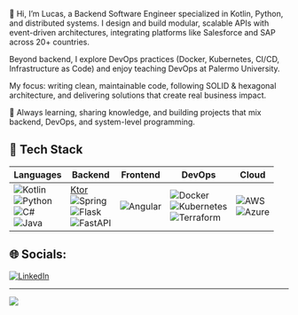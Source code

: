 👋 Hi, I’m Lucas, a Backend Software Engineer specialized in Kotlin, Python, and distributed systems.
I design and build modular, scalable APIs with event-driven architectures, integrating platforms like Salesforce and SAP across 20+ countries.

Beyond backend, I explore DevOps practices (Docker, Kubernetes, CI/CD, Infrastructure as Code) and enjoy teaching DevOps at Palermo University.

My focus: writing clean, maintainable code, following SOLID & hexagonal architecture, and delivering solutions that create real business impact.

🚀 Always learning, sharing knowledge, and building projects that mix backend, DevOps, and system-level programming.<br>


<!--## 📚 Teaching
- DevOps Professor at Palermo University
- Topics: Culture, Git, Docker, Kubernetes, CI/CD, Terraform, Security, Monitoring-->

## 🚀 Tech Stack

| Languages | Backend | Frontend | DevOps | Cloud |
|-----------|---------|----------|--------|-------|
| ![Kotlin](https://img.shields.io/badge/Kotlin-B125EA?style=for-the-badge&logo=kotlin&logoColor=white) <br> ![Python](https://img.shields.io/badge/python-3670A0?style=for-the-badge&logo=python&logoColor=ffdd54) <br> ![C#](https://img.shields.io/badge/c%23-%23239120.svg?style=for-the-badge&logo=c-sharp&logoColor=white) <br> ![Java](https://img.shields.io/badge/java-%23ED8B00.svg?style=for-the-badge&logo=openjdk&logoColor=white) | [Ktor](https://ktor.io/) <br> ![Spring](https://img.shields.io/badge/spring-%236DB33F.svg?style=for-the-badge&logo=spring&logoColor=white) <br> ![Flask](https://img.shields.io/badge/flask-%23000.svg?style=for-the-badge&logo=flask&logoColor=white) <br> ![FastAPI](https://img.shields.io/badge/FastAPI-005571?style=for-the-badge&logo=fastapi) | ![Angular](https://img.shields.io/badge/angular-%23DD0031.svg?style=for-the-badge&logo=angular&logoColor=white) | ![Docker](https://img.shields.io/badge/docker-%230db7ed.svg?style=for-the-badge&logo=docker&logoColor=white) <br> ![Kubernetes](https://img.shields.io/badge/kubernetes-%23326ce5.svg?style=for-the-badge&logo=kubernetes&logoColor=white) <br> ![Terraform](https://img.shields.io/badge/terraform-%235835CC.svg?style=for-the-badge&logo=terraform&logoColor=white) | ![AWS](https://img.shields.io/badge/AWS-%23FF9900.svg?style=for-the-badge&logo=amazon-aws&logoColor=white) <br> ![Azure](https://img.shields.io/badge/azure-%230072C6.svg?style=for-the-badge&logo=microsoftazure&logoColor=white) |

<!--## 📊 GitHub Stats:
![](https://github-readme-stats.vercel.app/api?username=lucasbonanni&theme=tokyonight&hide_border=false&include_all_commits=false&count_private=false)![](https://github-readme-streak-stats.herokuapp.com/?user=lucasbonanni&theme=tokyonight&hide_border=false)<br/> -->

## 🌐 Socials:
[![LinkedIn](https://img.shields.io/badge/LinkedIn-%230077B5.svg?logo=linkedin&logoColor=white)](https://linkedin.com/in/lucasbonanni/) 



---
[![](https://visitcount.itsvg.in/api?id=lucasbonanni&icon=0&color=0)](https://visitcount.itsvg.in)

<!-- Proudly created with GPRM ( https://gprm.itsvg.in ) -->
